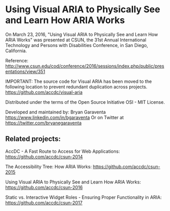 Using Visual ARIA to Physically See and Learn How ARIA Works
===

On March 23, 2016, "Using Visual ARIA to Physically See and Learn How ARIA Works" was presented at CSUN, the 31st Annual International Technology and Persons with Disabilities Conference, in San Diego, California.

Reference: http://www.csun.edu/cod/conference/2016/sessions/index.php/public/presentations/view/351

IMPORTANT: The source code for Visual ARIA has been moved to the following location to prevent redundant duplication across projects.
https://github.com/accdc/visual-aria

Distributed under the terms of the Open Source Initiative OSI - MIT License.

Developed and maintained by: Bryan Garaventa https://www.linkedin.com/in/bgaraventa
Or on Twitter at https://twitter.com/bryanegaraventa

Related projects:
-----

AccDC - A Fast Route to Access for Web Applications: https://github.com/accdc/csun-2014

The Accessibility Tree: How ARIA Works: https://github.com/accdc/csun-2015

Using Visual ARIA to Physically See and Learn How ARIA Works: https://github.com/accdc/csun-2016

Static vs. Interactive Widget Roles - Ensuring Proper Functionality in ARIA: https://github.com/accdc/csun-2017
